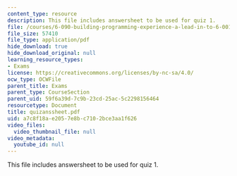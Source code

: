 ```yaml
---
content_type: resource
description: This file includes answersheet to be used for quiz 1.
file: /courses/6-090-building-programming-experience-a-lead-in-to-6-001-january-iap-2005/a7c8f18ae2057e8bc7102bce3aa1f626_quizanssheet.pdf
file_size: 57410
file_type: application/pdf
hide_download: true
hide_download_original: null
learning_resource_types:
- Exams
license: https://creativecommons.org/licenses/by-nc-sa/4.0/
ocw_type: OCWFile
parent_title: Exams
parent_type: CourseSection
parent_uid: 59f6a39d-7c9b-23cd-25ac-5c2298156464
resourcetype: Document
title: quizanssheet.pdf
uid: a7c8f18a-e205-7e8b-c710-2bce3aa1f626
video_files:
  video_thumbnail_file: null
video_metadata:
  youtube_id: null
---
```

This file includes answersheet to be used for quiz 1.